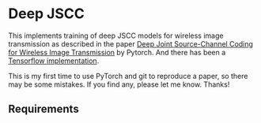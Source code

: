 # Deep JSCC
This implements training of deep JSCC models for wireless image transmission as described in the paper [Deep Joint Source-Channel Coding for Wireless Image Transmission](https://ieeexplore.ieee.org/abstract/document/8723589) by Pytorch. And there has been a [Tensorflow implementation](https://github.com/irdanish11/DJSCC-for-Wireless-Image-Transmission).

This is my first time to use PyTorch and git to reproduce a paper, so there may be some mistakes. If you find any, please let me know. Thanks!

## Requirements

